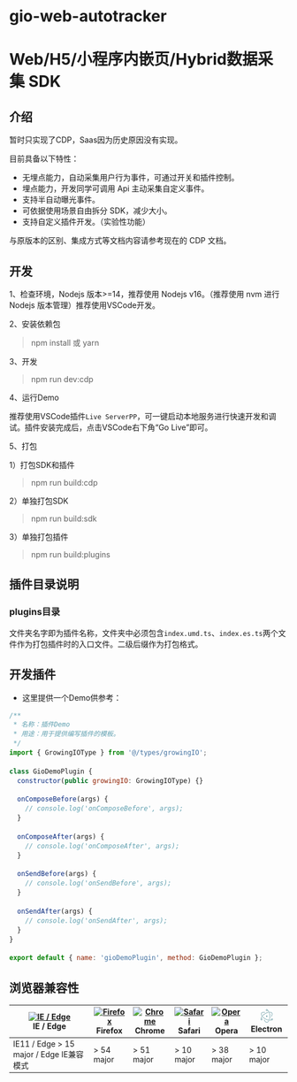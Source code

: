 # gio-web-autotracker

# Web/H5/小程序内嵌页/Hybrid数据采集 SDK

## 介绍

暂时只实现了CDP，Saas因为历史原因没有实现。

目前具备以下特性：

- 无埋点能力，自动采集用户行为事件，可通过开关和插件控制。
- 埋点能力，开发同学可调用 Api 主动采集自定义事件。
- 支持半自动曝光事件。
- 可依据使用场景自由拆分 SDK，减少大小。
- 支持自定义插件开发。（实验性功能）

与原版本的区别、集成方式等文档内容请参考现在的 CDP 文档。

## 开发

1、检查环境，Nodejs 版本>=14，推荐使用 Nodejs v16。（推荐使用 nvm 进行 Nodejs 版本管理）推荐使用VSCode开发。

2、安装依赖包

> npm install 或 yarn

3、开发

> npm run dev:cdp

4、运行Demo

推荐使用VSCode插件`Live ServerPP`，可一键启动本地服务进行快速开发和调试。插件安装完成后，点击VSCode右下角“Go Live”即可。

5、打包

1）打包SDK和插件

> npm run build:cdp

2）单独打包SDK

> npm run build:sdk

3）单独打包插件

> npm run build:plugins

## 插件目录说明

### plugins目录

文件夹名字即为插件名称，文件夹中必须包含`index.umd.ts`、`index.es.ts`两个文件作为打包插件时的入口文件。二级后缀作为打包格式。

## 开发插件

- 这里提供一个Demo供参考：

```js
/**
 * 名称：插件Demo
 * 用途：用于提供编写插件的模板。
 */
import { GrowingIOType } from '@/types/growingIO';

class GioDemoPlugin {
  constructor(public growingIO: GrowingIOType) {}

  onComposeBefore(args) {
    // console.log('onComposeBefore', args);
  }

  onComposeAfter(args) {
    // console.log('onComposeAfter', args);
  }

  onSendBefore(args) {
    // console.log('onSendBefore', args);
  }

  onSendAfter(args) {
    // console.log('onSendAfter', args);
  }
}

export default { name: 'gioDemoPlugin', method: GioDemoPlugin };

```

## 浏览器兼容性

| [<img src="https://raw.githubusercontent.com/alrra/browser-logos/master/src/edge/edge_48x48.png" alt="IE / Edge" width="24px" height="24px" />](http://godban.github.io/browsers-support-badges/)<br/>IE / Edge | [<img src="https://raw.githubusercontent.com/alrra/browser-logos/master/src/firefox/firefox_48x48.png" alt="Firefox" width="24px" height="24px" />](http://godban.github.io/browsers-support-badges/)<br/>Firefox | [<img src="https://raw.githubusercontent.com/alrra/browser-logos/master/src/chrome/chrome_48x48.png" alt="Chrome" width="24px" height="24px" />](http://godban.github.io/browsers-support-badges/)<br/>Chrome | [<img src="https://raw.githubusercontent.com/alrra/browser-logos/master/src/safari/safari_48x48.png" alt="Safari" width="24px" height="24px" />](http://godban.github.io/browsers-support-badges/)<br/>Safari | [<img src="https://raw.githubusercontent.com/alrra/browser-logos/master/src/opera/opera_48x48.png" alt="Opera" width="24px" height="24px" />](http://godban.github.io/browsers-support-badges/)<br/>Opera |[<img src="https://raw.githubusercontent.com/alrra/browser-logos/master/src/electron/electron_48x48.png" alt="Electron" width="24px" height="24px" />](http://godban.github.io/browsers-support-badges/)<br/>Electron |
| --------- | --------- | --------- | --------- | --------- | --------- |
| IE11 / Edge > 15 major / Edge IE兼容模式| > 54 major | > 51 major | > 10 major | > 38 major | > 10 major |

